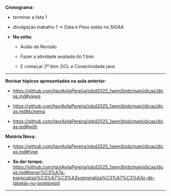 **Cronograma:**

* terminar a lista 1

* divulgação trabalho 1 -> Data e Peso estão no SIGAA

* **Na volta:**

    * Aulão de Revisão
    
    * Fazer a atividade avaliada do 1 bim.
    
     * E começar 2º bim:  DCL e Conectividade java

***

**Revisar tópicos apresentados na aula anterior:**

* https://github.com/IgorAvilaPereira/iobd2025_1sem/blob/main/dicas/dicas.md#views

* https://github.com/IgorAvilaPereira/iobd2025_1sem/blob/main/dicas/dicas.md#schema

* https://github.com/IgorAvilaPereira/iobd2025_1sem/blob/main/dicas/dicas.md#with


**Matéria Nova:**

* https://github.com/IgorAvilaPereira/iobd2025_1sem/blob/main/dicas/dicas.md#type

* **Se der tempo:** https://github.com/IgorAvilaPereira/iobd2025_1sem/blob/main/dicas/dicas.md#heran%C3%A7a-especializa%C3%A7%C3%A3ogeneraliza%C3%A7%C3%A3o-de-tabelas-no-postgresql

***

&nbsp;